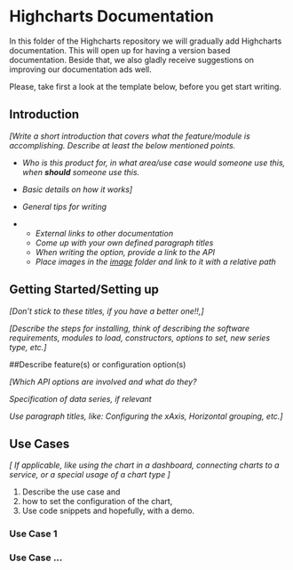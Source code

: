 Highcharts Documentation
=====

In this folder of the Highcharts repository we will gradually add Highcharts documentation. This will open up for having a version based documentation. Beside that, we also gladly receive suggestions on improving our documentation ads well. 


Please, take first a look at the template below, before you get start writing.

## Introduction

*[Write a short introduction that covers what the feature/module is accomplishing. Describe at least the below mentioned points.*

- *Who is this product for, in what area/use case would someone use this, when* ***should*** *someone use this.*

- *Basic details on how it works]*

- *General tips for writing*

- - *External links to other documentation*
  - *Come up with your own defined paragraph titles*
  - *When writing the option, provide a link to the API*
  - *Place images in the [image](./image) folder and link to it with a relative path*

## **Getting Started/Setting up**

*[Don’t stick to these titles, if you have a better one!!,]*

*[Describe the steps for installing, think of describing the software requirements, modules to load, constructors, options to set, new series type, etc.]*

##Describe feature(s) or configuration option(s)

*[Which API options are involved and what do they?*

*Specification of data series, if relevant*

*Use paragraph titles, like: Configuring the xAxis, Horizontal grouping, etc.]*

## Use Cases

 *[ If applicable, like using the chart in a dashboard, connecting charts to a service, or a special usage of a chart type ]*

1. Describe the use case and
2. how to set the configuration of the chart,
3. Use code snippets and hopefully, with a demo.

### **Use Case 1**

### **Use Case ...**